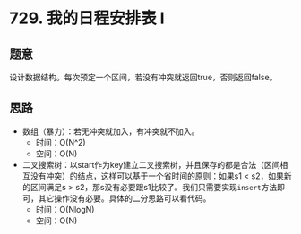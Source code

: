 # 729. 我的日程安排表 I

## 题意

设计数据结构。每次预定一个区间，若没有冲突就返回true，否则返回false。

## 思路

- 数组（暴力）：若无冲突就加入，有冲突就不加入。
  - 时间：O(N^2)
  - 空间：O(N)
- 二叉搜索树：以start作为key建立二叉搜索树，并且保存的都是合法（区间相互没有冲突）的结点，这样可以基于一个省时间的原则：如果s1 < s2，如果新的区间满足s > s2，那s没有必要跟s1比较了。我们只需要实现`insert`方法即可，其它操作没有必要。具体的二分思路可以看代码。
  - 时间：O(NlogN)
  - 空间：O(N)
